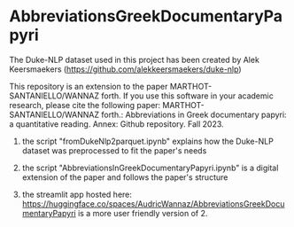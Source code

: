 # AbbreviationsGreekDocumentaryPapyri

The Duke-NLP dataset used in this project has been created by Alek Keersmaekers (https://github.com/alekkeersmaekers/duke-nlp)

This repository is an extension to the paper MARTHOT-SANTANIELLO/WANNAZ forth.
If you use this software in your academic research, please cite the following paper:
MARTHOT-SANTANIELLO/WANNAZ forth.: Abbreviations in Greek documentary papyri: a quantitative reading. Annex: Github repository. Fall 2023.


1. the script "fromDukeNlp2parquet.ipynb" explains how the Duke-NLP dataset was preprocessed to fit the paper's needs

2. the script "AbbreviationsInGreekDocumentaryPapyri.ipynb" is a digital extension of the paper and follows the paper's structure

3. the streamlit app hosted here: https://huggingface.co/spaces/AudricWannaz/AbbreviationsGreekDocumentaryPapyri is a more user friendly version of 2.
